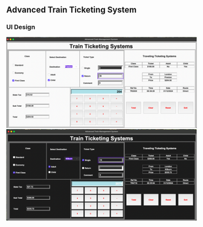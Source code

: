 ## Advanced Train Ticketing System


### UI  Design
 ![light theme](./img/light.png)
 ![dark theme](./img/dark.png)

